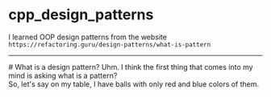 # cpp_design_patterns
I learned OOP design patterns from the website ```https://refactoring.guru/design-patterns/what-is-pattern```
<hr>
# What is a design pattern?
Uhm. I think the first thing that comes into my mind is asking what is a pattern? <br>
So, let's say on my table, I have balls with only red and blue colors of them.
